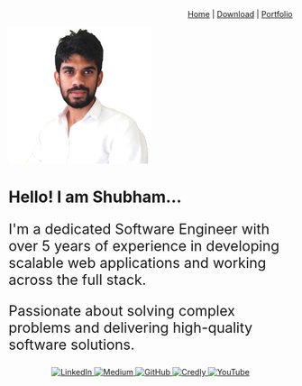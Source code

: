 <div align="right">
  <a href="https://satwash.github.io/MyResume/" target="_blank">Home</a> | 
  <a href="https://yourwebsite.com/Resume" target="_blank">Download</a> | 
  <a href="https://yourwebsite.com/portfolio" target="_blank">Portfolio</a>
</div>

![profile](bin/profile.jpg)
# Hello! I am Shubham...

<div align="left" style="font-size: 25px;">
  <p>I'm a dedicated Software Engineer with over 5 years of experience in developing scalable web applications and working across the full stack.</p>
  <p>Passionate about solving complex problems and delivering high-quality software solutions.</p>
</div>




<div align="center">
    <a href="https://www.linkedin.com/in/shubahm07">
        <img src="https://img.shields.io/badge/LinkedIn-0e76a8?style=for-the-badge&logo=linkedin&logoColor=white" alt="LinkedIn">
    </a>
    <a href="https://medium.com/@yourusername">
        <img src="https://img.shields.io/badge/Medium-12100E?style=for-the-badge&logo=medium&logoColor=white" alt="Medium">
    </a>
    <a href="https://github.com/satwash">
        <img src="https://img.shields.io/badge/GitHub-171515?style=for-the-badge&logo=github&logoColor=white" alt="GitHub">
    </a>
    <a href="https://www.credly.com/users/shubahm/badges">
        <img src="https://img.shields.io/badge/Credly-003a6e?style=for-the-badge&logo=credly&logoColor=white" alt="Credly">
    </a>

  <a href="https://www.youtube.com/channel/yourchannel">
        <img src="https://img.shields.io/badge/YouTube-FF0000?style=for-the-badge&logo=youtube&logoColor=white" alt="YouTube">
    </a>
</div>
